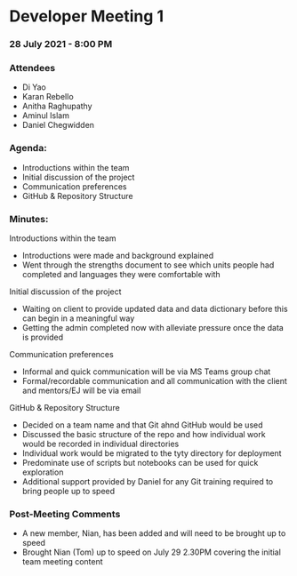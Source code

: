 # Developer Meeting 1

### 28 July 2021 - 8:00 PM

### Attendees

- Di Yao
- Karan Rebello
- Anitha Raghupathy
- Aminul Islam
- Daniel Chegwidden

### Agenda:

- Introductions within the team
- Initial discussion of the project
- Communication preferences
- GitHub & Repository Structure

### Minutes:

Introductions within the team
- Introductions were made and background explained
- Went through the strengths document to see which units people had completed and languages they were comfortable with

Initial discussion of the project
- Waiting on client to provide updated data and data dictionary before this can begin in a meaningful way
- Getting the admin completed now with alleviate pressure once the data is provided

Communication preferences
- Informal and quick communication will be via MS Teams group chat
- Formal/recordable communication and all communication with the client and mentors/EJ will be via email

GitHub & Repository Structure
- Decided on a team name and that Git ahnd GitHub would be used
- Discussed the basic structure of the repo and how individual work would be recorded in individual directories
- Individual work would be migrated to the tyty directory for deployment
- Predominate use of scripts but notebooks can be used for quick exploration
- Additional support provided by Daniel for any Git training required to bring people up to speed

### Post-Meeting Comments

- A new member, Nian, has been added and will need to be brought up to speed
- Brought Nian (Tom) up to speed on July 29 2.30PM covering the initial team meeting content
